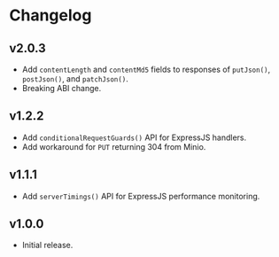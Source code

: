 # Changelog
## v2.0.3
- Add `contentLength` and `contentMd5` fields to responses of `putJson()`,
  `postJson()`, and `patchJson()`.
- Breaking ABI change.

## v1.2.2
- Add `conditionalRequestGuards()` API for ExpressJS handlers.
- Add workaround for `PUT` returning 304 from Minio.

## v1.1.1
- Add `serverTimings()` API for ExpressJS performance monitoring.

## v1.0.0
- Initial release.
